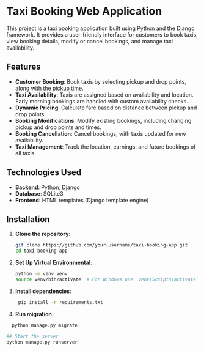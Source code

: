 # Taxi Booking Web Application

This project is a taxi booking application built using Python and the Django framework. It provides a user-friendly interface for customers to book taxis, view booking details, modify or cancel bookings, and manage taxi availability.

## Features

- **Customer Booking**: Book taxis by selecting pickup and drop points, along with the pickup time.
- **Taxi Availability**: Taxis are assigned based on availability and location. Early morning bookings are handled with custom availability checks.
- **Dynamic Pricing**: Calculate fare based on distance between pickup and drop points.
- **Booking Modifications**: Modify existing bookings, including changing pickup and drop points and times.
- **Booking Cancellation**: Cancel bookings, with taxis updated for new availability.
- **Taxi Management**: Track the location, earnings, and future bookings of all taxis.

## Technologies Used

- **Backend**: Python, Django
- **Database**: SQLite3
- **Frontend**: HTML templates (Django template engine)

## Installation

1. **Clone the repository**:
   ```bash
   git clone https://github.com/your-username/taxi-booking-app.git
   cd taxi-booking-app

2. **Set Up Virtual Environmental**:
   ```bash
   python -m venv venv
   source venv/bin/activate  # For Windows use `venv\Scripts\activate`

3. **Install dependencies**:
   ```bash
    pip install -r requirements.txt


4. **Run migration**:
  ```bash
    python manage.py migrate

## Start the server
 python manage.py runserver


      

